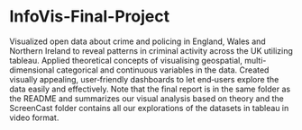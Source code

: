 # InfoVis-Final-Project

Visualized open data about crime and policing in England, Wales and Northern Ireland to reveal patterns in criminal activity across the UK utilizing tableau. Applied theoretical concepts of visualising geospatial, multi-dimensional categorical and continuous variables in the data. Created visually appealing, user‑friendly dashboards to let end‑users explore the data easily and effectively. Note that the final report is in the same folder as the README and summarizes our visual analysis based on theory and the ScreenCast folder contains all our explorations of the datasets in tableau in video format.  

